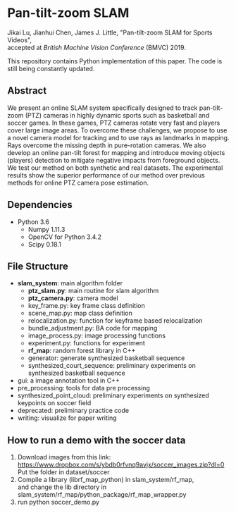 # Pan-tilt-zoom SLAM
Jikai Lu, Jianhui Chen, James J. Little, "Pan-tilt-zoom SLAM for Sports Videos",  
accepted at *British Machine Vision Conference* (BMVC) 2019.

This repository contains Python implementation of this paper.
The code is still being constantly updated.

## Abstract
We present an online SLAM system specifically designed to track pan-tilt-zoom
(PTZ) cameras in highly dynamic sports such as basketball and soccer games. In these
games, PTZ cameras rotate very fast and players cover large image areas. To overcome
these challenges, we propose to use a novel camera model for tracking and to use rays as
landmarks in mapping. Rays overcome the missing depth in pure-rotation cameras. We
also develop an online pan-tilt forest for mapping and introduce moving objects (players)
detection to mitigate negative impacts from foreground objects. We test our method on
both synthetic and real datasets. The experimental results show the superior performance
of our method over previous methods for online PTZ camera pose estimation.

## Dependencies

- Python 3.6
    - Numpy 1.11.3
    - OpenCV for Python 3.4.2
    - Scipy 0.18.1

## File Structure

- **slam_system**: main algorithm folder
    - **ptz_slam.py**: main routine for slam algorithm
    - **ptz_camera.py**: camera model
    - key_frame.py: key frame class definition
    - scene_map.py: map class definition
    - relocalization.py: function for keyframe based relocalization
    - bundle_adjustment.py: BA code for mapping
    - image_process.py: image processing functions
    - experiment.py: functions for experiment
    - **rf_map**: random forest library in C++
    - generator: generate synthesized basketball sequence
    - synthesized_court_sequence: preliminary experiments on synthesized basketball sequence
- gui: a image annotation tool in C++
- pre_processing: tools for data pre processing
- synthesized_point_cloud: preliminary experiments on synthesized keypoints on soccer field
- deprecated: preliminary practice code
- writing: visualize for paper writing


## How to run a demo with the soccer data
1. Download images from this link: https://www.dropbox.com/s/ybdb0rfvnq9avjx/soccer_images.zip?dl=0  
   Put the folder in dataset/soccer   
2. Compile a library (librf_map_python) in slam_system/rf_map,  
   and change the lib directory in slam_system/rf_map/python_package/rf_map_wrapper.py  
3. run python soccer_demo.py 



  

